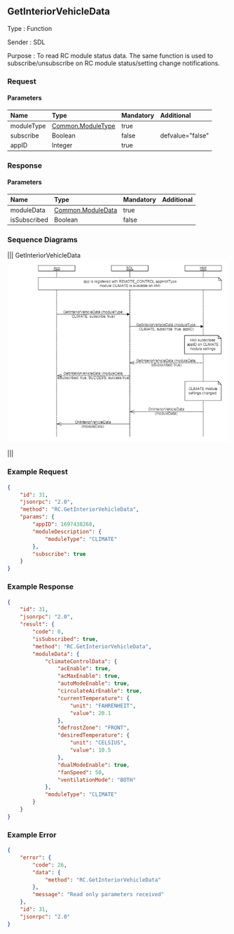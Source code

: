 ## GetInteriorVehicleData

Type
: Function

Sender
: SDL

Purpose
: To read RC module status data. The same function is used to subscribe/unsubscribe on RC module status/setting change notifications.

### Request

#### Parameters

|Name|Type|Mandatory|Additional|
|:---|:---|:--------|:---------|
|moduleType|[Common.ModuleType](https://github.com/OlesiaV/sdl_hmi_integration_guidelines/blob/sdl_rc_baseline/docs/Common/Enums/index.md)|true||
|subscribe|Boolean|false|defvalue="false"|
|appID|Integer|true||

### Response

#### Parameters

|Name|Type|Mandatory|Additional|
|:---|:---|:--------|:---------|
|moduleData|[Common.ModuleData](https://github.com/OlesiaV/https://github.com/OlesiaV/sdl_hmi_integration_guidelines/blob/master/docs/Common/Structs/index.md)|true||
|isSubscribed|Boolean|false||

### Sequence Diagrams
|||
GetInteriorVehicleData
![GetInteriorVehicleData](assets/GetInteriorVehicleData.png)

|||

### Example Request

```json
{
    "id": 31,
    "jsonrpc": "2.0",
    "method": "RC.GetInteriorVehicleData",
    "params": {
        "appID": 1697438268,
        "moduleDescription": {
            "moduleType": "CLIMATE"
        },
        "subscribe": true
    }
}
```

### Example Response

```json
{
    "id": 31,
    "jsonrpc": "2.0",
    "result": {
        "code": 0,
        "isSubscribed": true,
        "method": "RC.GetInteriorVehicleData",
        "moduleData": {
            "climateControlData": {
                "acEnable": true,
                "acMaxEnable": true,
                "autoModeEnable": true,
                "circulateAirEnable": true,
                "currentTemperature": {
                    "unit": "FAHRENHEIT",
                    "value": 20.1
                },
                "defrostZone": "FRONT",
                "desiredTemperature": {
                    "unit": "CELSIUS",
                    "value": 10.5
                },
                "dualModeEnable": true,
                "fanSpeed": 50,
                "ventilationMode": "BOTH"
            },
            "moduleType": "CLIMATE"
        }
    }
}

```

### Example Error

```json
{
    "error": {
        "code": 26,
        "data": {
            "method": "RC.GetInteriorVehicleData"
        },
        "message": "Read only parameters received"
    },
    "id": 31,
    "jsonrpc": "2.0"
}
```
